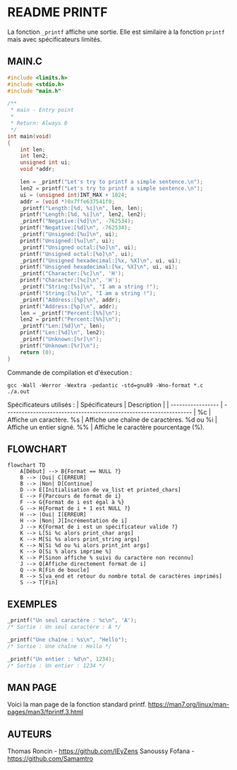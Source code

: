 # README PRINTF

La fonction ```_printf``` affiche une sortie. Elle est similaire à la fonction ```printf``` mais avec spécificateurs limités.

## MAIN.C

```c
#include <limits.h>
#include <stdio.h>
#include "main.h"

/**
 * main - Entry point
 *
 * Return: Always 0
 */
int main(void)
{
	int len;
	int len2;
	unsigned int ui;
	void *addr;

    len = _printf("Let's try to printf a simple sentence.\n");
    len2 = printf("Let's try to printf a simple sentence.\n");
    ui = (unsigned int)INT_MAX + 1024;
    addr = (void *)0x7ffe637541f0;
    _printf("Length:[%d, %i]\n", len, len);
    printf("Length:[%d, %i]\n", len2, len2);
    _printf("Negative:[%d]\n", -762534);
    printf("Negative:[%d]\n", -762534);
    _printf("Unsigned:[%u]\n", ui);
    printf("Unsigned:[%u]\n", ui);
    _printf("Unsigned octal:[%o]\n", ui);
    printf("Unsigned octal:[%o]\n", ui);
    _printf("Unsigned hexadecimal:[%x, %X]\n", ui, ui);
    printf("Unsigned hexadecimal:[%x, %X]\n", ui, ui);
    _printf("Character:[%c]\n", 'H');
    printf("Character:[%c]\n", 'H');
    _printf("String:[%s]\n", "I am a string !");
    printf("String:[%s]\n", "I am a string !");
    _printf("Address:[%p]\n", addr);
    printf("Address:[%p]\n", addr);
    len = _printf("Percent:[%%]\n");
    len2 = printf("Percent:[%%]\n");
    _printf("Len:[%d]\n", len);
    printf("Len:[%d]\n", len2);
    _printf("Unknown:[%r]\n");
    printf("Unknown:[%r]\n");
    return (0);
}
```
Commande de compilation et d'éxecution :

```
gcc -Wall -Werror -Wextra -pedantic -std=gnu89 -Wno-format *.c
./a.out
```

Spécificateurs utilisés :
| Spécificateurs            | Description                                                               |
| ----------------- | ------------------------------------------------------------------ |
%c | Affiche un caractère.
%s | Affiche une chaîne de caractères.
%d ou %i | Affiche un entier signé.
%% | Affiche le caractère pourcentage (%).

## FLOWCHART

```mermaid
flowchart TD
    A[Début] --> B{Format == NULL ?}
    B --> |Oui| C[ERREUR]
    B --> |Non| D[Continue]
    D --> E[Initialisation de va_list et printed_chars]
    E --> F{Parcours de format de i}
    F --> G{Format de i est égal à %}
    G --> H{Format de i + 1 est NULL ?}
    H --> |Oui| I[ERREUR]
    H --> |Non| J[Incrémentation de i]
    J --> K{Format de i est un spécificateur valide ?}
    K --> L[Si %c alors print_char args]
    K --> M[Si %s alors print_string args]
    K --> N[Si %d ou %i alors print_int args]
    K --> O[Si % alors imprime %]
    K --> P[Sinon affiche % suivi du caractère non reconnu]
    J --> Q[Affiche directement format de i]
    Q --> R[Fin de boucle]
    R --> S[va_end et retour du nombre total de caractères imprimés]
    S --> T[Fin]
```

## EXEMPLES

```c
_printf("Un seul caractère : %c\n", 'A');
/* Sortie : Un seul caractère : A */

_printf("Une chaîne : %s\n", "Hello");
/* Sortie : Une chaîne : Hello */

_printf("Un entier : %d\n", 1234);
/* Sortie : Un entier : 1234 */
```

## MAN PAGE
Voici la man page de la fonction standard printf.
https://man7.org/linux/man-pages/man3/fprintf.3.html

## AUTEURS
Thomas Roncin - https://github.com/IEyZens
Sanoussy Fofana - https://github.com/Samamtro
